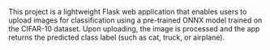 This project is a lightweight Flask web application that enables users to upload images for classification using a pre-trained ONNX model trained on the CIFAR-10 dataset. Upon uploading, the image is processed and the app returns the predicted class label (such as cat, truck, or airplane).
